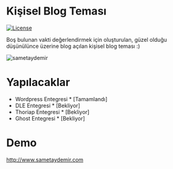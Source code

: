 Kişisel Blog Teması
===========================
[![License](http://img.shields.io/packagist/l/doctrine/orm.svg)](https://github.com/smtaydemir/personal-blog/)

Boş bulunan vakti değerlendirmek için oluşturulan, güzel olduğu düşünülünce üzerine blog açılan kişisel blog teması :)

![sametaydemir](http://uixlab.org/screen/personalblog.png)


Yapılacaklar
============

- Wordpress Entegresi * [Tamamlandı]
- DLE Entegresi * [Bekliyor]
- Thoriap Entegresi * [Bekliyor]
- Ghost Entegresi * [Bekliyor]

Demo
====
http://www.sametaydemir.com
